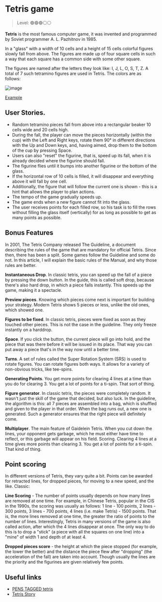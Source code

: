 # Tetris game

> Level: 🟢🟢🟢⚪️⚪️

**Tetris** is the most famous computer game, it was invented and programmed by Soviet programmer A. L. Pazhitnov in 1985. 

In a "glass" with a width of 10 cells and a height of 15 cells colorful figures slowly fall from above. The figures are made up of four square cells in such a way that each square has a common side with some other square. 

The figures are named after the letters they look like: I, J, L, O, S, T, Z. A total of 7 such tetramino figures are used in Tetris. The colors are as follows:

![image](https://github.com/startupemulator/challenges/blob/main/Tetris%20game/7_1.png)

[Example](https://www.min2win.ru/games/tetris/)

## User Stories.

- Random tetramino pieces fall from above into a rectangular beaker 10 cells wide and 20 cells high. 
- During the fall, the player can move the pieces horizontally (within the cup) with the Left and Right keys, rotate them 90° in different directions with the Up and Down keys, and, having aimed, drop them to the bottom of the cup by pressing Space.
- Users can also "reset" the figurine, that is, speed up its fall, when it is already decided where the figurine should fall. 
- The figurine flies until it bumps into another figurine or the bottom of the glass. 
- If the horizontal row of 10 cells is filled, it will disappear and everything above it will fall by one cell. 
- Additionally, the figure that will follow the current one is shown - this is a hint that allows the player to plan actions. 
- The tempo of the game gradually speeds up.
- The game ends when a new figure cannot fit into the glass.
- The user receives points for each filled row, so his task is to fill the rows without filling the glass itself (vertically) for as long as possible to get as many points as possible.

## Bonus Features

In 2001, The Tetris Company released The Guideline, a document describing the rules of the game that are mandatory for official Tetris. Since then, there has been a split. Some games follow the Guideline and some do not. In this article, I will explain the basic rules of the Manual, and why those rules are better.

**Instantaneous Drop**. In classic tetris, you can speed up the fall of a piece by pressing the down button. In the guide, this is called soft drop, because there's also hard drop, in which a piece falls instantly. This speeds up the game, making it a spectacle.

**Preview pieces**. Knowing which pieces come next is important for building your strategy. Modern Tetris shows 5 pieces or less, unlike the old ones, which showed one.

**Figures to be fixed**. In classic tetris, pieces were fixed as soon as they touched other pieces. This is not the case in the guideline. They only freeze instantly on a harddrop.

**Space**. If you click the button, the current piece will go into hold, and the piece that was there before it will be issued in its place. That way you can put away a piece that's in the way now until a better time.

**Turns**. A set of rules called the Super Rotation System (SRS) is used to rotate figures. You can rotate figures both ways. It allows for a variety of non-obvious tricks, like tee-spins.

**Generating Points**. You get more points for clearing 4 lines at a time than you do for clearing 3. You get a lot of points for a ti-spin. That sort of thing.

**Figure generator**. In classic tetris, the pieces were completely random. It wasn't just the skill of the game that decided, but also luck. In the guideline, the algorithm is this: all 7 pieces are assembled into a bag, which is shuffled and given to the player in that order. When the bag runs out, a new one is generated. Such a generator ensures that the right piece will definitely come.

**Multiplayer**. The main feature of Gaidelein Tetris. When you cut down the lines, your opponent gets garbage, which he must either have time to reflect, or this garbage will appear on his field. Scoring. Clearing 4 lines at a time gives more points than clearing 3. You get a lot of points for a ti-spin. That kind of thing.

## Point scoring

In different versions of Tetris, they vary quite a bit. Points can be awarded for retracted lines, for dropped pieces, for moving to a new speed, and the like. Classic:

**Line Scoring** - The number of points usually depends on how many lines are removed at one time. For example, in Chinese Tetris, popular in the CIS in the 1990s, the scoring was usually as follows: 1 line - 100 points, 2 lines - 300 points, 3 lines - 700 points, 4 lines (i.e. make Tetris) - 1500 points. That is, the more lines removed at one time, the greater the ratio of points to the number of lines. Interestingly, Tetris in many versions of the game is also called action, after which the 4 lines disappear at once. The only way to do this is to drop a "stick" (a piece with all the squares on one line) into a "mine" of width 1 and depth of at least 4.

**Dropped pieces score** - the height at which the piece stopped (for example, the lower the better) and the distance the piece flew after "dropping" (the acceleration of the fall) are taken into account. Though usually the lines are the priority and the figurines are given relatively few points.

## Useful links

- [PENS TAGGED tetris](https://codepen.io/tag/tetris)
- [Tetris Story](https://vadim.oversigma.com/Tetris.htm)
